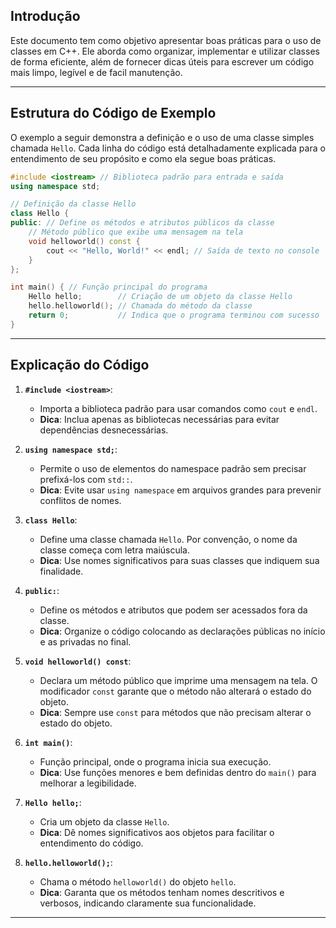 
## Introdução
Este documento tem como objetivo apresentar boas práticas para o uso de classes em C++. Ele aborda como organizar, implementar e utilizar classes de forma eficiente, além de fornecer dicas úteis para escrever um código mais limpo, legível e de facil manutenção.

---

## Estrutura do Código de Exemplo
O exemplo a seguir demonstra a definição e o uso de uma classe simples chamada `Hello`. Cada linha do código está detalhadamente explicada para o entendimento de seu propósito e como ela segue boas práticas.

```cpp
#include <iostream> // Biblioteca padrão para entrada e saída
using namespace std;

// Definição da classe Hello
class Hello { 
public: // Define os métodos e atributos públicos da classe
    // Método público que exibe uma mensagem na tela
    void helloworld() const { 
        cout << "Hello, World!" << endl; // Saída de texto no console
    }
};

int main() { // Função principal do programa
    Hello hello;        // Criação de um objeto da classe Hello
    hello.helloworld(); // Chamada do método da classe
    return 0;           // Indica que o programa terminou com sucesso
}
```

---

## Explicação do Código
1. **`#include <iostream>`**:
   - Importa a biblioteca padrão para usar comandos como `cout` e `endl`.
   - **Dica**: Inclua apenas as bibliotecas necessárias para evitar dependências desnecessárias.

2. **`using namespace std;`**:
   - Permite o uso de elementos do namespace padrão sem precisar prefixá-los com `std::`.
   - **Dica**: Evite usar `using namespace` em arquivos grandes para prevenir conflitos de nomes.

3. **`class Hello`**:
   - Define uma classe chamada `Hello`. Por convenção, o nome da classe começa com letra maiúscula.
   - **Dica**: Use nomes significativos para suas classes que indiquem sua finalidade.

4. **`public:`**:
   - Define os métodos e atributos que podem ser acessados fora da classe.
   - **Dica**: Organize o código colocando as declarações públicas no início e as privadas no final.

5. **`void helloworld() const`**:
   - Declara um método público que imprime uma mensagem na tela. O modificador `const` garante que o método não alterará o estado do objeto.
   - **Dica**: Sempre use `const` para métodos que não precisam alterar o estado do objeto.

6. **`int main()`**:
   - Função principal, onde o programa inicia sua execução.
   - **Dica**: Use funções menores e bem definidas dentro do `main()` para melhorar a legibilidade.

7. **`Hello hello;`**:
   - Cria um objeto da classe `Hello`.
   - **Dica**: Dê nomes significativos aos objetos para facilitar o entendimento do código.

8. **`hello.helloworld();`**:
   - Chama o método `helloworld()` do objeto `hello`.
   - **Dica**: Garanta que os métodos tenham nomes descritivos e verbosos, indicando claramente sua funcionalidade.

---